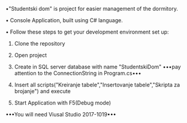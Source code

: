 •"Studentski dom" is project for easier management of the dormitory.

• Console Application, built using C# language.


• Follow these steps to get your development environment set up:

1. Clone the repository

2. Open project

3. Create in SQL server database with name "StudentskiDom" •••pay attention to the ConnectionString in Program.cs•••

4. Insert all scripts("Kreiranje tabele","Insertovanje tabele","Skripta za brojanje") and execute

5. Start Application with F5(Debug mode)


  •••You will need Viusal Studio 2017-1019•••

